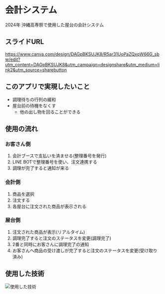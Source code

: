 # 会計システム

2024年 沖縄高専祭で使用した屋台の会計システム

## スライドURL
https://www.canva.com/design/DAGpBKSUJK8/R5ar31UoPaZQxqW66G_sbw/edit?utm_content=DAGpBKSUJK8&utm_campaign=designshare&utm_medium=link2&utm_source=sharebutton


## このアプリで実現したいこと
- 調理待ちの行列の緩和
- 屋台前の待機をなくす
    - 他の出し物を回ることができる

## 使用の流れ
### お客さん側
1. 会計ブースで支払いを済ませる(整理番号を発行)
2. LINE BOTで整理番号を使い、注文連携する
3. 調理が完了すると通知が来る


### 会計側
1. 商品を選択
2. 注文する
3. 各屋台に注文された商品が表示される


### 屋台側
1. 注文された商品が表示(リアルタイム)
2. 調理完了すると注文のステータスを変更(調理完了)
3. 2番と同時にお客さんに調理完了の通知
4. お客さんへ商品の受け渡しが完了すると注文のステータスを変更(受け取り済み)


## 使用した技術
![使用した技術](https://drive.google.com/file/d/1JFLVWWrDFSaBq4YSPAz5KgUYu2FKpdm8/view?usp=sharing "使用した技術")